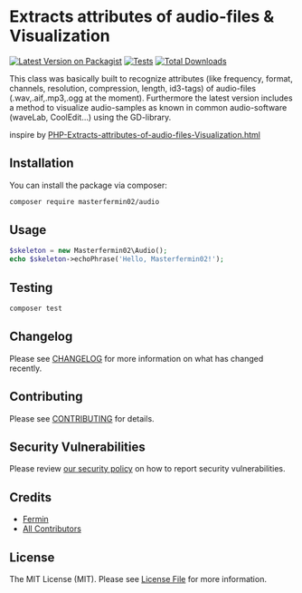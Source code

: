 # Extracts attributes of audio-files & Visualization

[![Latest Version on Packagist](https://img.shields.io/packagist/v/masterfermin02/audio.svg?style=flat-square)](https://packagist.org/packages/masterfermin02/audio)
[![Tests](https://github.com/masterfermin02/audio/actions/workflows/run-tests.yml/badge.svg?branch=main)](https://github.com/masterfermin02/audio/actions/workflows/run-tests.yml)
[![Total Downloads](https://img.shields.io/packagist/dt/masterfermin02/audio.svg?style=flat-square)](https://packagist.org/packages/masterfermin02/audio)

This class was basically built to recognize attributes (like frequency, format, channels, resolution, compression, length, id3-tags) of audio-files (.wav,.aif,.mp3,.ogg at the moment). Furthermore the latest version includes a method to visualize audio-samples as known in common audio-software (waveLab, CoolEdit...) using the GD-library.

inspire by [PHP-Extracts-attributes-of-audio-files-Visualization.html](https://www.phpclasses.org/package/482-PHP-Extracts-attributes-of-audio-files-Visualization.html)

## Installation

You can install the package via composer:

```bash
composer require masterfermin02/audio
```

## Usage

```php
$skeleton = new Masterfermin02\Audio();
echo $skeleton->echoPhrase('Hello, Masterfermin02!');
```

## Testing

```bash
composer test
```

## Changelog

Please see [CHANGELOG](CHANGELOG.md) for more information on what has changed recently.

## Contributing

Please see [CONTRIBUTING](https://github.com/spatie/.github/blob/main/CONTRIBUTING.md) for details.

## Security Vulnerabilities

Please review [our security policy](../../security/policy) on how to report security vulnerabilities.

## Credits

- [Fermin](https://github.com/masterfermin02)
- [All Contributors](../../contributors)

## License

The MIT License (MIT). Please see [License File](LICENSE.md) for more information.
